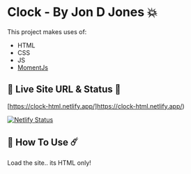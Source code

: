 # Clock - By Jon D Jones 💥

This project makes uses of:

- HTML
- CSS
- JS
- [MomentJs](https://momentjs.com/)

## 👻 Live Site URL & Status 👺

[https://clock-html.netlify.app/]https://clock-html.netlify.app/)

[![Netlify Status](https://api.netlify.com/api/v1/badges/db886822-a946-4958-b28b-1058edfcdd26/deploy-status)](https://app.netlify.com/sites/clock-html/deploys)

## 👾 How To Use ☄️

Load the site.. its HTML only!
